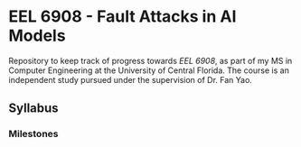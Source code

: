 # EEL 6908 - Fault Attacks in AI Models

Repository to keep track of progress towards *EEL 6908*, as part of my MS in Computer Engineering at the University of Central Florida. The course is an independent study pursued under the supervision of Dr. Fan Yao.

## Syllabus

### Milestones